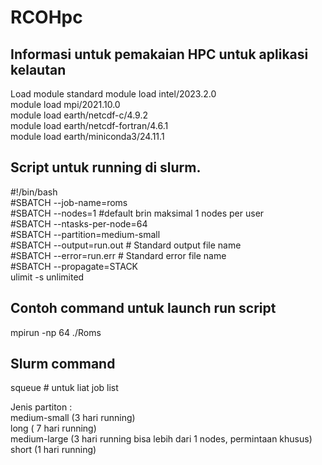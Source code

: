 # RCOHpc
## Informasi untuk pemakaian HPC untuk aplikasi kelautan

Load module standard
module load intel/2023.2.0  
module load mpi/2021.10.0  
module load earth/netcdf-c/4.9.2  
module load earth/netcdf-fortran/4.6.1  
module load earth/miniconda3/24.11.1  

## Script untuk running di slurm. 
#!/bin/bash  
#SBATCH --job-name=roms  
#SBATCH --nodes=1  #default brin maksimal 1 nodes per user  
#SBATCH --ntasks-per-node=64  
#SBATCH --partition=medium-small  
#SBATCH --output=run.out           # Standard output file name  
#SBATCH --error=run.err            # Standard error file name  
#SBATCH --propagate=STACK  
ulimit -s unlimited  

## Contoh command untuk launch run script  
mpirun -np 64 ./Roms

## Slurm command
squeue   # untuk liat job list  
 
Jenis partiton :   
medium-small (3 hari running)  
long  ( 7 hari running)  
medium-large (3 hari running  bisa lebih dari 1 nodes, permintaan khusus)  
short (1 hari running)  


